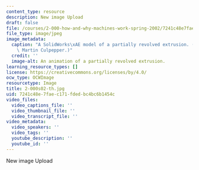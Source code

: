 ```yaml
---
content_type: resource
description: New image Upload
draft: false
file: /courses/2-000-how-and-why-machines-work-spring-2002/7241c48e7faec171fdedbc4bc6b1454c_2-000s02-th.jpg
file_type: image/jpeg
image_metadata:
  caption: "A SolidWorks\xAE model of a partially revolved extrusion. (Image by Prof.\
    \ Martin Culpepper.)"
  credit: ''
  image-alt: An animation of a partially revolved extrusion.
learning_resource_types: []
license: https://creativecommons.org/licenses/by/4.0/
ocw_type: OCWImage
resourcetype: Image
title: 2-000s02-th.jpg
uid: 7241c48e-7fae-c171-fded-bc4bc6b1454c
video_files:
  video_captions_file: ''
  video_thumbnail_file: ''
  video_transcript_file: ''
video_metadata:
  video_speakers: ''
  video_tags: ''
  youtube_description: ''
  youtube_id: ''
---
```

New image Upload

